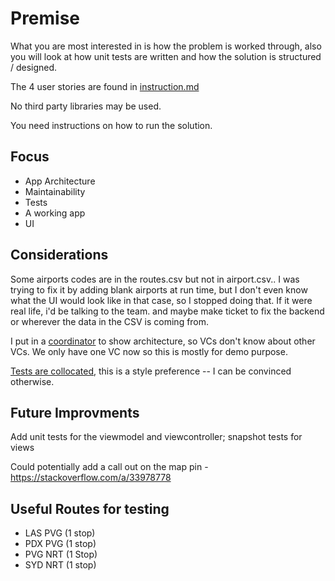 # Premise

What you are most interested in is how the problem is worked through, also you will look at how unit tests are written and how the solution is structured / designed.

The 4 user stories are found in [instruction.md](instruction.md)

No third party libraries may be used.

You need instructions on how to run the solution.

## Focus

- App Architecture
- Maintainability
- Tests
- A working app
- UI

## Considerations
Some airports codes are in the routes.csv but not in airport.csv.. I was trying to fix it by adding blank airports at run time, but I don't even know what the UI would look like in that case, so I stopped doing that. If it were real life, i'd be talking to the team. and maybe make ticket to fix the backend or wherever the data in the CSV is coming from.

I put in a [coordinator](http://khanlou.com/2015/01/the-coordinator/) to show architecture, so VCs don't know about other VCs. We only have one VC now so this is mostly for demo purpose.

[Tests are collocated](https://kickstarter.engineering/why-you-should-co-locate-your-xcode-tests-c69f79211411), this is a style preference -- I can be convinced otherwise. 

## Future Improvments

Add unit tests for the viewmodel and viewcontroller; snapshot tests for views

Could potentially add a call out on the map pin - https://stackoverflow.com/a/33978778 

## Useful Routes for testing
- LAS PVG (1 stop)
- PDX PVG (1 stop)
- PVG NRT (1 Stop)
- SYD NRT (1 stop)